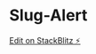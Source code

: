 # Slug-Alert

[Edit on StackBlitz ⚡️](https://stackblitz.com/edit/sveltejs-kit-template-default-sg3bde)